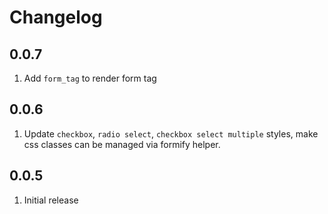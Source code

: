 # Changelog

## 0.0.7

1. Add `form_tag` to render form tag

## 0.0.6

1. Update `checkbox`, `radio select`, `checkbox select multiple` styles, make css classes can be managed via formify helper.

## 0.0.5

1. Initial release
